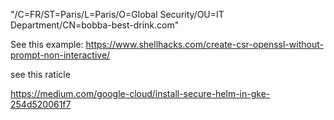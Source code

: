 "/C=FR/ST=Paris/L=Paris/O=Global Security/OU=IT Department/CN=bobba-best-drink.com"

See this example: https://www.shellhacks.com/create-csr-openssl-without-prompt-non-interactive/

see this raticle

https://medium.com/google-cloud/install-secure-helm-in-gke-254d520061f7